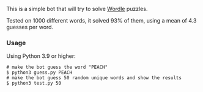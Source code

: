 This is a simple bot that will try to solve [Wordle](https://www.powerlanguage.co.uk/wordle/) puzzles.

Tested on 1000 different words, it solved 93% of them, using a mean of 4.3 guesses per word.

### Usage

Using Python 3.9 or higher:

```shell
# make the bot guess the word "PEACH"
$ python3 guess.py PEACH
# make the bot guess 50 random unique words and show the results
$ python3 test.py 50
```